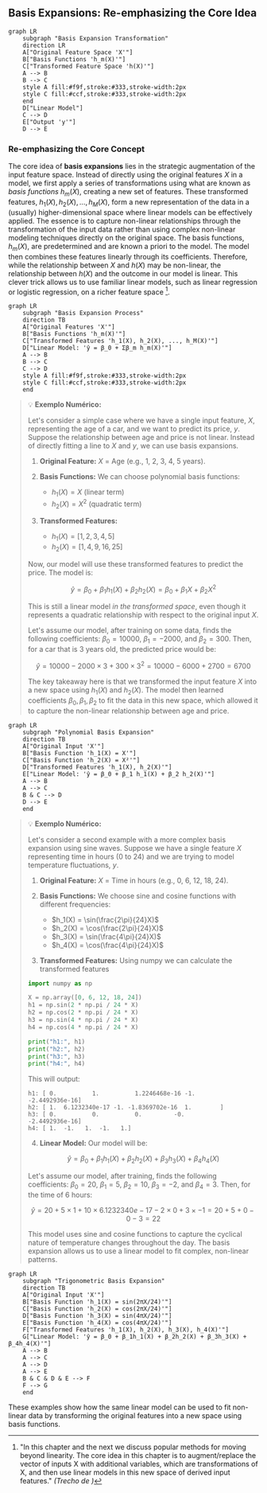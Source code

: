 ## Basis Expansions: Re-emphasizing the Core Idea

```mermaid
graph LR
    subgraph "Basis Expansion Transformation"
    direction LR
    A["Original Feature Space 'X'"]
    B["Basis Functions 'h_m(X)'"]
    C["Transformed Feature Space 'h(X)'"]
    A --> B
    B --> C
    style A fill:#f9f,stroke:#333,stroke-width:2px
    style C fill:#ccf,stroke:#333,stroke-width:2px
    end
    D["Linear Model"]
    C --> D
    E["Output 'y'"]
    D --> E
```

### Re-emphasizing the Core Concept

The core idea of **basis expansions** lies in the strategic augmentation of the input feature space. Instead of directly using the original features $X$ in a model, we first apply a series of transformations using what are known as *basis functions* $h_m(X)$, creating a new set of features. These transformed features, $h_1(X), h_2(X), \ldots, h_M(X)$, form a new representation of the data in a (usually) higher-dimensional space where linear models can be effectively applied. The essence is to capture non-linear relationships through the transformation of the input data rather than using complex non-linear modeling techniques directly on the original space. The basis functions, $h_m(X)$, are predetermined and are known a priori to the model. The model then combines these features linearly through its coefficients. Therefore, while the relationship between $X$ and $h(X)$ may be non-linear, the relationship between $h(X)$ and the outcome in our model is linear. This clever trick allows us to use familiar linear models, such as linear regression or logistic regression, on a richer feature space [^5.1].

[^5.1]: "In this chapter and the next we discuss popular methods for moving beyond linearity. The core idea in this chapter is to augment/replace the vector of inputs X with additional variables, which are transformations of X, and then use linear models in this new space of derived input features." *(Trecho de <Basis Expansions and Regularization>)*

```mermaid
graph LR
    subgraph "Basis Expansion Process"
    direction TB
    A["Original Features 'X'"]
    B["Basis Functions 'h_m(X)'"]
    C["Transformed Features 'h_1(X), h_2(X), ..., h_M(X)'"]
    D["Linear Model: 'ŷ = β_0 + Σβ_m h_m(X)'"]
    A --> B
    B --> C
    C --> D
    style A fill:#f9f,stroke:#333,stroke-width:2px
    style C fill:#ccf,stroke:#333,stroke-width:2px
    end
```

> 💡 **Exemplo Numérico:**
>
> Let's consider a simple case where we have a single input feature, $X$, representing the age of a car, and we want to predict its price, $y$. Suppose the relationship between age and price is not linear. Instead of directly fitting a line to $X$ and $y$, we can use basis expansions.
>
> 1. **Original Feature:** $X$ = Age (e.g., 1, 2, 3, 4, 5 years).
> 2. **Basis Functions:** We can choose polynomial basis functions:
>    - $h_1(X) = X$ (linear term)
>    - $h_2(X) = X^2$ (quadratic term)
>
> 3. **Transformed Features:**
>    - $h_1(X) = [1, 2, 3, 4, 5]$
>    - $h_2(X) = [1, 4, 9, 16, 25]$
>
> Now, our model will use these transformed features to predict the price. The model is:
>
> $$\hat{y} = \beta_0 + \beta_1 h_1(X) + \beta_2 h_2(X) = \beta_0 + \beta_1 X + \beta_2 X^2$$
>
> This is still a linear model *in the transformed space*, even though it represents a quadratic relationship with respect to the original input $X$.
>
> Let's assume our model, after training on some data, finds the following coefficients: $\beta_0 = 10000$, $\beta_1 = -2000$, and $\beta_2 = 300$. Then, for a car that is 3 years old, the predicted price would be:
>
> $$\hat{y} = 10000 - 2000 \times 3 + 300 \times 3^2 = 10000 - 6000 + 2700 = 6700$$
>
> The key takeaway here is that we transformed the input feature $X$ into a new space using $h_1(X)$ and $h_2(X)$. The model then learned coefficients $\beta_0, \beta_1, \beta_2$ to fit the data in this new space, which allowed it to capture the non-linear relationship between age and price.

```mermaid
graph LR
    subgraph "Polynomial Basis Expansion"
    direction TB
    A["Original Input 'X'"]
    B["Basis Function 'h_1(X) = X'"]
    C["Basis Function 'h_2(X) = X²'"]
    D["Transformed Features 'h_1(X), h_2(X)'"]
    E["Linear Model: 'ŷ = β_0 + β_1 h_1(X) + β_2 h_2(X)'"]
    A --> B
    A --> C
    B & C --> D
    D --> E
    end
```

> 💡 **Exemplo Numérico:**
>
> Let's consider a second example with a more complex basis expansion using sine waves. Suppose we have a single feature $X$ representing time in hours (0 to 24) and we are trying to model temperature fluctuations, $y$.
>
> 1. **Original Feature:** $X$ = Time in hours (e.g., 0, 6, 12, 18, 24).
> 2. **Basis Functions:** We choose sine and cosine functions with different frequencies:
>    - $h_1(X) = \sin(\frac{2\pi}{24}X)$
>    - $h_2(X) = \cos(\frac{2\pi}{24}X)$
>    - $h_3(X) = \sin(\frac{4\pi}{24}X)$
>    - $h_4(X) = \cos(\frac{4\pi}{24}X)$
>
> 3. **Transformed Features:**
> Using numpy we can calculate the transformed features
> ```python
> import numpy as np
>
> X = np.array([0, 6, 12, 18, 24])
> h1 = np.sin(2 * np.pi / 24 * X)
> h2 = np.cos(2 * np.pi / 24 * X)
> h3 = np.sin(4 * np.pi / 24 * X)
> h4 = np.cos(4 * np.pi / 24 * X)
>
> print("h1:", h1)
> print("h2:", h2)
> print("h3:", h3)
> print("h4:", h4)
> ```
> This will output:
> ```
> h1: [ 0.          1.          1.2246468e-16 -1.         -2.4492936e-16]
> h2: [ 1.  6.1232340e-17 -1. -1.8369702e-16  1.        ]
> h3: [ 0.          0.          0.         -0.         -2.4492936e-16]
> h4: [ 1.  -1.   1.  -1.   1.]
> ```
>
> 4. **Linear Model:** Our model will be:
>
> $$\hat{y} = \beta_0 + \beta_1 h_1(X) + \beta_2 h_2(X) + \beta_3 h_3(X) + \beta_4 h_4(X)$$
>
>  Let's assume our model, after training, finds the following coefficients: $\beta_0 = 20$, $\beta_1 = 5$, $\beta_2 = 10$, $\beta_3 = -2$, and $\beta_4 = 3$. Then, for the time of 6 hours:
>
> $$\hat{y} = 20 + 5 \times 1 + 10 \times 6.1232340e-17 - 2 \times 0 + 3 \times -1 = 20 + 5 + 0 - 0 - 3 = 22$$
>
> This model uses sine and cosine functions to capture the cyclical nature of temperature changes throughout the day. The basis expansion allows us to use a linear model to fit complex, non-linear patterns.

```mermaid
graph LR
    subgraph "Trigonometric Basis Expansion"
    direction TB
    A["Original Input 'X'"]
    B["Basis Function 'h_1(X) = sin(2πX/24)'"]
    C["Basis Function 'h_2(X) = cos(2πX/24)'"]
    D["Basis Function 'h_3(X) = sin(4πX/24)'"]
    E["Basis Function 'h_4(X) = cos(4πX/24)'"]
    F["Transformed Features 'h_1(X), h_2(X), h_3(X), h_4(X)'"]
    G["Linear Model: 'ŷ = β_0 + β_1h_1(X) + β_2h_2(X) + β_3h_3(X) + β_4h_4(X)'"]
    A --> B
    A --> C
    A --> D
    A --> E
    B & C & D & E --> F
    F --> G
    end
```

These examples show how the same linear model can be used to fit non-linear data by transforming the original features into a new space using basis functions.
